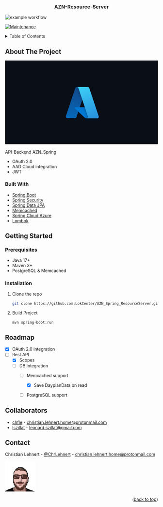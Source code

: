<div align="center">
<h3 align="center">AZN-Resource-Server</h3>
</div>

![example workflow](https://github.com/LokCenter/AZN_Spring_ResourceServer/actions/workflows/maven-publish.yml/badge.svg)

[![Maintenance](https://img.shields.io/badge/Maintained%3F-yes-green.svg)](https://github.com/LokCenter/AZN_Spring_ResourceServer/graphs/commit-activity)


<!-- TABLE OF CONTENTS -->
<details>
  <summary>Table of Contents</summary>
  <ol>
    <li>
      <a href="#about-the-project">About The Project</a>
      <ul>
        <li><a href="#built-with">Built With</a></li>
      </ul>
    </li>
    <li>
      <a href="#getting-started">Getting Started</a>
      <ul>
        <li><a href="#prerequisites">Prerequisites</a></li>
        <li><a href="#installation">Installation</a></li>
      </ul>
    </li>
    <li><a href="#roadmap">Roadmap</a></li>
    <li><a href="#collaborators">Collaborators</a></li>
    <li><a href="#contact">Contact</a></li>
  </ol>
</details>


<!-- ABOUT THE PROJECT -->
## About The Project

<img src="readme/azure.png" alt="project image">

API-Backend AZN_Spring


* OAuth 2.0
* AAD Cloud integration
* JWT

### Built With

* [Spring Boot](https://spring.io/projects/spring-boot)
* [Spring Security](https://spring.io/projects/spring-security)
* [Spring Data JPA](https://spring.io/projects/spring-data-jpa)
* [Memcached](https://github.com/couchbase/spymemcached)
* [Spring Cloud Azure](https://spring.io/projects/spring-cloud-azure)
* [Lombok](https://projectlombok.org/)

<!-- GETTING STARTED -->
## Getting Started

### Prerequisites

* Java 17+
* Maven 3+
* PostgreSQL & Memcached

### Installation


1. Clone the repo
   ```sh
   git clone https://github.com:LokCenter/AZN_Spring_ResourceServer.git
   ```
2. Build Project
   ```sh
   mvn spring-boot:run
   ```

<!-- ROADMAP -->
## Roadmap

- [X] OAuth 2.0 integration
- [ ] Rest API
  - [X] Scopes
  - [ ] DB integration
    - [ ] Memcached support
      - [X] Save DayplanData on read
    - [ ] PostgreSQL support


## Collaborators
<ul>
  <li><a href="https://github.com/chfle">chfle</a> - <a href="mailto:christian.lehnert.home@protonmail.com">christian.lehnert.home@protonmail.com</a></li> 
  <li><a href="https://github.com/lszillat">lszillat</a> - <a href="mailto:leonard.szillat@gmail.com">leonard.szillat@gmail.com</a></li>
</ul>

<!-- CONTACT -->
## Contact

Christian Lehnert - [@ChrLehnert](https://twitter.com/ChrLehnert) - <a href="mailto:christian.lehnert.home@protonmail.com">christian.lehnert.home@protonmail.com</a>

<img width="100" src="readme/profile_chle.jpg">

<p align="right">(<a href="#top">back to top</a>)</p>
